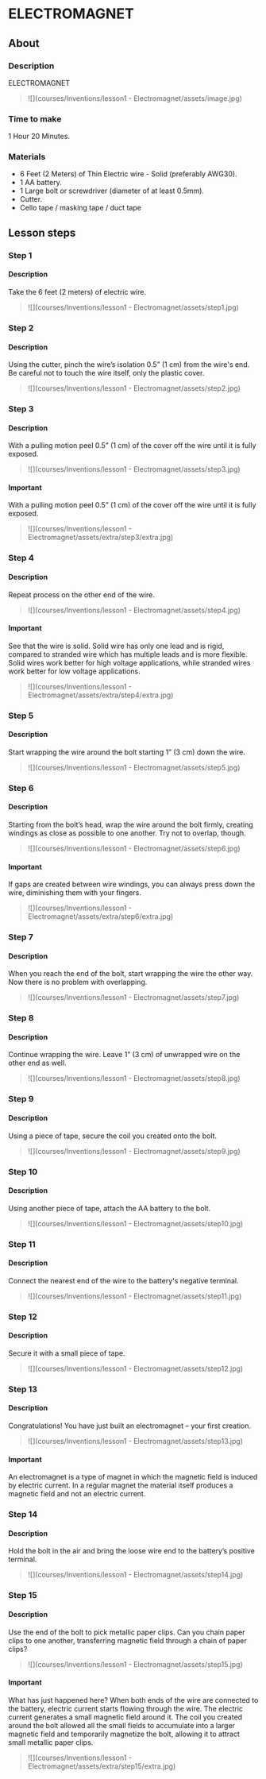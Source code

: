 # ELECTROMAGNET

## About

### Description

ELECTROMAGNET

> ![](courses/Inventions/lesson1 - Electromagnet/assets/image.jpg)

### Time to make

1 Hour 20 Minutes.

### Materials

- 6 Feet (2 Meters) of Thin Electric wire - Solid (preferably AWG30).
- 1 AA battery.
- 1 Large bolt or screwdriver (diameter of at least 0.5mm).
- Cutter.
- Cello tape / masking tape / duct tape

## Lesson steps

### Step 1

#### Description

Take the 6 feet (2 meters) of electric wire.

> ![](courses/Inventions/lesson1 - Electromagnet/assets/step1.jpg)

### Step 2

#### Description

Using the cutter, pinch the wire’s isolation 0.5” (1 cm) from the wire's end. Be careful not to touch the wire itself, only the plastic cover.

> ![](courses/Inventions/lesson1 - Electromagnet/assets/step2.jpg)

### Step 3

#### Description

With a pulling motion peel 0.5” (1 cm) of the cover off the wire until it is fully exposed.

> ![](courses/Inventions/lesson1 - Electromagnet/assets/step3.jpg)

#### Important

With a pulling motion peel 0.5” (1 cm) of the cover off the wire until it is fully exposed.

> ![](courses/Inventions/lesson1 - Electromagnet/assets/extra/step3/extra.jpg)

### Step 4

#### Description

Repeat process on the other end of the wire.

> ![](courses/Inventions/lesson1 - Electromagnet/assets/step4.jpg)

#### Important

See that the wire is solid. Solid wire has only one lead and is rigid, compared to stranded wire which has multiple leads and is more flexible. Solid wires work better for high voltage applications, while stranded wires work better for low voltage applications.

> ![](courses/Inventions/lesson1 - Electromagnet/assets/extra/step4/extra.jpg)

### Step 5

#### Description

Start wrapping the wire around the bolt starting 1” (3 cm) down the wire.

> ![](courses/Inventions/lesson1 - Electromagnet/assets/step5.jpg)

### Step 6

#### Description

Starting from the bolt’s head, wrap the wire around the bolt firmly, creating windings as close as possible to one another. Try not to overlap, though.

> ![](courses/Inventions/lesson1 - Electromagnet/assets/step6.jpg)

#### Important

If gaps are created between wire windings, you can always press down the wire, diminishing them with your fingers.

> ![](courses/Inventions/lesson1 - Electromagnet/assets/extra/step6/extra.jpg)

### Step 7

#### Description

When you reach the end of the bolt, start wrapping the wire the other way. Now there is no problem with overlapping.

> ![](courses/Inventions/lesson1 - Electromagnet/assets/step7.jpg)

### Step 8

#### Description

Continue wrapping the wire. Leave 1” (3 cm) of unwrapped wire on the other end as well.

> ![](courses/Inventions/lesson1 - Electromagnet/assets/step8.jpg)

### Step 9

#### Description

Using a piece of tape, secure the coil you created onto the bolt.

> ![](courses/Inventions/lesson1 - Electromagnet/assets/step9.jpg)

### Step 10

#### Description

Using another piece of tape, attach the AA battery to the bolt.

> ![](courses/Inventions/lesson1 - Electromagnet/assets/step10.jpg)

### Step 11

#### Description

Connect the nearest end of the wire to the battery's negative terminal.

> ![](courses/Inventions/lesson1 - Electromagnet/assets/step11.jpg)

### Step 12

#### Description

Secure it with a small piece of tape.

> ![](courses/Inventions/lesson1 - Electromagnet/assets/step12.jpg)

### Step 13

#### Description

Congratulations! You have just built an electromagnet – your first creation.

> ![](courses/Inventions/lesson1 - Electromagnet/assets/step13.jpg)

#### Important

An electromagnet is a type of magnet in which the magnetic field is induced by electric current. In a regular magnet the material itself produces a magnetic field and not an electric current.

### Step 14

#### Description

Hold the bolt in the air and bring the loose wire end to the battery’s positive terminal.

> ![](courses/Inventions/lesson1 - Electromagnet/assets/step14.jpg)

### Step 15

#### Description

Use the end of the bolt to pick metallic paper clips. Can you chain paper clips to one another, transferring magnetic field through a chain of paper clips?

> ![](courses/Inventions/lesson1 - Electromagnet/assets/step15.jpg)

#### Important

What has just happened here? When both ends of the wire are connected to the battery, electric current starts flowing through the wire. The electric current generates a small magnetic field around it. The coil you created around the bolt allowed all the small fields to accumulate into a larger magnetic field and temporarily magnetize the bolt, allowing it to attract small metallic paper clips.

> ![](courses/Inventions/lesson1 - Electromagnet/assets/extra/step15/extra.jpg)